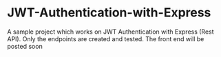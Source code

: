 # JWT-Authentication-with-Express
A sample project which works on JWT Authentication with Express (Rest API). Only the endpoints are created and tested. The front end will be posted soon
